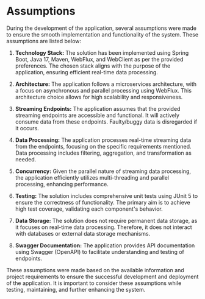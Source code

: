 # Assumptions
During the development of the application, several assumptions were made to ensure the smooth implementation and functionality of the system. These assumptions are listed below:

1. **Technology Stack:** The solution has been implemented using Spring Boot, Java 17, Maven, WebFlux, and WebClient as per the provided preferences. The chosen stack aligns with the purpose of the application, ensuring efficient real-time data processing.

2. **Architecture:** The application follows a microservices architecture, with a focus on asynchronous and parallel processing using WebFlux. This architecture choice allows for high scalability and responsiveness.

3. **Streaming Endpoints:** The application assumes that the provided streaming endpoints are accessible and functional. It will actively consume data from these endpoints. Faulty/buggy data is disregarded if it occurs.

4. **Data Processing:** The application processes real-time streaming data from the endpoints, focusing on the specific requirements mentioned. Data processing includes filtering, aggregation, and transformation as needed.

5. **Concurrency:** Given the parallel nature of streaming data processing, the application efficiently utilizes multi-threading and parallel processing, enhancing performance.

6. **Testing:** The solution includes comprehensive unit tests using JUnit 5 to ensure the correctness of functionality. The primary aim is to achieve high test coverage, validating each component's behavior.

7. **Data Storage:** The solution does not require permanent data storage, as it focuses on real-time data processing. Therefore, it does not interact with databases or external data storage mechanisms.

8. **Swagger Documentation:** The application provides API documentation using Swagger (OpenAPI) to facilitate understanding and testing of endpoints.


These assumptions were made based on the available information and project requirements to ensure the successful development and deployment of the application. It is important to consider these assumptions while testing, maintaining, and further enhancing the system.